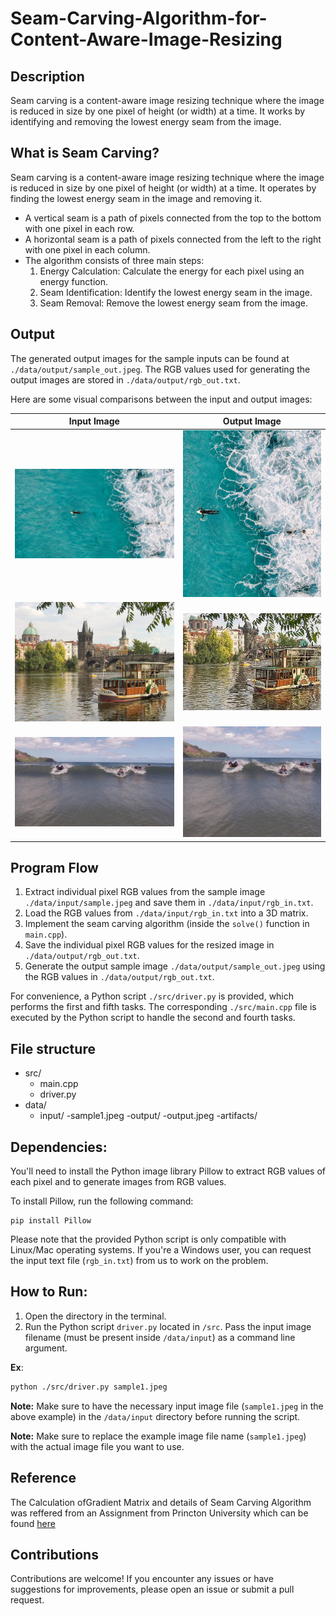 # Seam-Carving-Algorithm-for-Content-Aware-Image-Resizing


## Description

Seam carving is a content-aware image resizing technique where the image is reduced in size by one pixel of height (or width) at a time. It works by identifying and removing the lowest energy seam from the image.

## What is Seam Carving?

Seam carving is a content-aware image resizing technique where the image is reduced in size by one pixel of height (or width) at a time. It operates by finding the lowest energy seam in the image and removing it.

- A vertical seam is a path of pixels connected from the top to the bottom with one pixel in each row.
- A horizontal seam is a path of pixels connected from the left to the right with one pixel in each column.
- The algorithm consists of three main steps:
  1. Energy Calculation: Calculate the energy for each pixel using an energy function.
  2. Seam Identification: Identify the lowest energy seam in the image.
  3. Seam Removal: Remove the lowest energy seam from the image.

## Output

The generated output images for the sample inputs can be found at `./data/output/sample_out.jpeg`. The RGB values used for generating the output images are stored in `./data/output/rgb_out.txt`.

Here are some visual comparisons between the input and output images:

| Input Image | Output Image |
| :---: | :---: |
| ![Input Image](artifacts/input1.jpeg) | ![Output Image](artifacts/output1.jpeg) |
| ![Input Image](artifacts/input2.jpeg) | ![Output Image](artifacts/output2.jpeg) |
| ![Input Image](artifacts/input3.png) | ![Output Image](artifacts/output3.png) |

## Program Flow

1. Extract individual pixel RGB values from the sample image `./data/input/sample.jpeg` and save them in `./data/input/rgb_in.txt`.
2. Load the RGB values from `./data/input/rgb_in.txt` into a 3D matrix.
3. Implement the seam carving algorithm (inside the `solve()` function in `main.cpp`).
4. Save the individual pixel RGB values for the resized image in `./data/output/rgb_out.txt`.
5. Generate the output sample image `./data/output/sample_out.jpeg` using the RGB values in `./data/output/rgb_out.txt`.

For convenience, a Python script `./src/driver.py` is provided, which performs the first and fifth tasks. The corresponding `./src/main.cpp` file is executed by the Python script to handle the second and fourth tasks.


## File structure

- src/
  - main.cpp
  - driver.py
- data/
  - input/
    -sample1.jpeg
  -output/
    -output.jpeg
-artifacts/


## Dependencies:

You'll need to install the Python image library Pillow to extract RGB values of each pixel and to generate images from RGB values.

To install Pillow, run the following command:

```shell
pip install Pillow
```


Please note that the provided Python script is only compatible with Linux/Mac operating systems. If you're a Windows user, you can request the input text file (`rgb_in.txt`) from us to work on the problem.


## How to Run:

1. Open the directory in the terminal.
2. Run the Python script `driver.py` located in `/src`. Pass the input image filename (must be present inside `/data/input`) as a command line argument.

**Ex**:
```bash
python ./src/driver.py sample1.jpeg

```
**Note:** Make sure to have the necessary input image file (`sample1.jpeg` in the above example) in the `/data/input` directory before running the script.

**Note:** Make sure to replace the example image file name (`sample1.jpeg`) with the actual image file you want to use.

## Reference 

The Calculation ofGradient Matrix and details of Seam Carving Algorithm was reffered from an Assignment from Princton University which can be found [here](https://www.cs.princeton.edu/courses/archive/fall17/cos226/assignments/seam/index.html)

## Contributions

Contributions are welcome! If you encounter any issues or have suggestions for improvements, please open an issue or submit a pull request.

